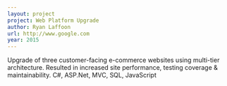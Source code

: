 ```yaml
---
layout: project
project: Web Platform Upgrade
author: Ryan Laffoon
url: http://www.google.com
year: 2015
---
```

Upgrade of three customer-facing e-commerce websites using multi-tier architecture.
Resulted in increased site performance, testing coverage & maintainability.
C#, ASP.Net, MVC, SQL, JavaScript
